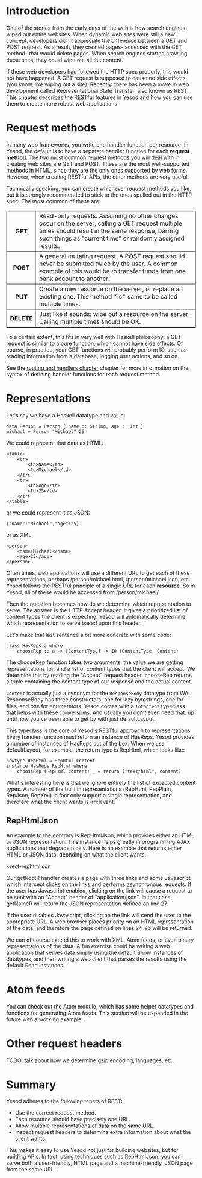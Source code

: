 # Introduction

One of the stories from the early days of the web is how search engines wiped out entire websites. When dynamic web sites were still a new concept, developers didn't appreciate the difference between a GET and POST request. As a result, they created pages- accessed with the GET method- that would delete pages. When search engines started crawling these sites, they could wipe out all the content.

If these web developers had followed the HTTP spec properly, this would not have happened. A GET request is supposed to cause no side effects (you know, like wiping out a site). Recently, there has been a move in web development called Representational State Transfer, also known as REST. This chapter describes the RESTful features in Yesod and how you can use them to create more robust web applications.

# Request methods

In many web frameworks, you write one handler function per resource. In Yesod, the default is to have a separate handler function for each **request method**. The two most common request methods you will deal with in creating web sites are GET and POST. These are the most well-supported methods in HTML, since they are the only ones supported by web forms. However, when creating RESTful APIs, the other methods are very useful.

Technically speaking, you can create whichever request methods you like, but it is strongly recommended to stick to the ones spelled out in the HTTP spec. The most common of these are:

<table border="1">
<tr>
<th>GET</th>
<td>Read-only requests. Assuming no other changes occur on the server, calling a GET request multiple times should result in the same response, barring such things as "current time" or randomly assigned results.</td>
</tr>
<tr>
<th>POST</th>
<td>A general mutating request. A POST request should never be submitted twice by the user. A common example of this would be to transfer funds from one bank account to another.</td>
</tr>
<tr>
<th>PUT</th>
<td>Create a new resource on the server, or replace an existing one. This method *is* same to be called multiple times.</td>
</tr>
<tr>
<th>DELETE</th>
<td>Just like it sounds: wipe out a resource on the server. Calling multiple times should be OK.</td>
</tr>
</table>

To a certain extent, this fits in very well with Haskell philosophy: a GET request is similar to a pure function, which cannot have side effects. Of course, in practice, your GET functions will probably perform IO, such as reading information from a database, logging user actions, and so on.

See the [routing and handlers chapter](/book/handler/) chapter for more information on the syntax of defining handler functions for each request method.

# Representations

Let's say we have a Haskell datatype and value:

    data Person = Person { name :: String, age :: Int }
    michael = Person "Michael" 25

We could represent that data as HTML:

    <table>
        <tr>
            <th>Name</th>
            <td>Michael</td>
        </tr>
        <tr>
            <th>Age</th>
            <td>25</td>
        </tr>
    </table>

or we could represent it as JSON:

    {"name":"Michael","age":25}

or as XML:

    <person>
        <name>Michael</name>
        <age>25</age>
    </person>

Often times, web applications will use a different URL to get each of these representations; perhaps /person/michael.html, /person/michael.json, etc. Yesod follows the RESTful principle of a single URL for each **resource**. So in Yesod, all of these would be accessed from /person/michael/.

Then the question becomes how do we determine *which* representation to serve. The answer is the HTTP Accept header: it gives a prioritized list of content types the client is expecting. Yesod will automatically determine which representation to serve based upon this header.

Let's make that last sentence a bit more concrete with some code:

    class HasReps a where
        chooseRep :: a -> [ContentType] -> IO (ContentType, Content)

The chooseRep function takes two arguments: the value we are getting representations for, and a list of content types that the client will accept. We determine this by reading the "Accept" request header. chooseRep returns a tuple containing the content type of our response and the actual content.

<p class="advanced"><code>Content</code> is actually just a synonym for the <code>ResponseBody</code> datatype from WAI. ResponseBody has three constructors: one for lazy bytestrings, one for files, and one for enumerators. Yesod comes with a <code>ToContent</code> typeclass that helps with these conversions. And usually you don't even need that: up until now you've been able to get by with just defaultLayout.</p>

This typeclass is the core of Yesod's RESTful approach to representations. Every handler function must return an instance of HasReps. Yesod provides a number of instances of HasReps out of the box. When we use defaultLayout, for example, the return type is RepHtml, which looks like:

    newtype RepHtml = RepHtml Content
    instance HasReps RepHtml where
        chooseRep (RepHtml content) _ = return ("text/html", content)

What's interesting here is that we ignore entirely the list of expected content types. A number of the built in representations (RepHtml, RepPlain, RepJson, RepXml) in fact only support a single representation, and therefore what the client wants is irrelevant.

## RepHtmlJson

An example to the contrary is RepHtmlJson, which provides either an HTML or JSON representation. This instance helps greatly in programming AJAX applications that degrade nicely. Here is an example that returns either HTML or JSON data, depnding on what the client wants.

~rest-rephtmljson

Our getRootR handler creates a page with three links and some Javascript which intercept clicks on the links and performs asynchronous requests. If the user has Javascript enabled, clicking on the link will cause a request to be sent with an "Accept" header of "application/json". In that case, getNameR will return the JSON representation defined on line 27.

If the user disables Javascript, clicking on the link will send the user to the appropriate URL. A web browser places priority on an HTML representation of the data, and therefore the page defined on lines 24-26 will be returned.

We can of course extend this to work with XML, Atom feeds, or even binary representations of the data. A fun exercise could be writing a web application that serves data simply using the default Show instances of datatypes, and then writing a web client that parses the results using the default Read instances.

# Atom feeds

You can check out the Atom module, which has some helper datatypes and functions for generating Atom feeds. This section will be expanded in the future with a working example.

# Other request headers

TODO: talk about how we determine gzip encoding, languages, etc.

# Summary

Yesod adheres to the following tenets of REST:

* Use the correct request method.
* Each resource should have precisely one URL.
* Allow multiple representations of data on the same URL.
* Inspect request headers to determine extra information about what the client wants.

This makes it easy to use Yesod not just for building websites, but for building APIs. In fact, using techniques such as RepHtmlJson, you can serve both a user-friendly, HTML page and a machine-friendly, JSON page from the same URL.

